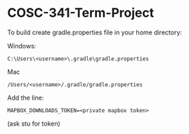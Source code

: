 # COSC-341-Term-Project

To build create gradle.properties file in your home directory:

Windows:
```
C:\Users\<username>\.gradle\gradle.properties
```

Mac
```
/Users/<username>/.gradle/gradle.properties
```

Add the line:
```
MAPBOX_DOWNLOADS_TOKEN=<private mapbox token>
```

(ask stu for token)
